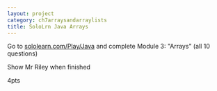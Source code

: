 ```yaml
---
layout: project
category: ch7arraysandarraylists
title: SoloLrn Java Arrays
---
```


Go to [sololearn.com/Play/Java](https://www.sololearn.com/Play/Java) and complete Module 3: "Arrays" (all 10 questions)

Show Mr Riley when finished

4pts
